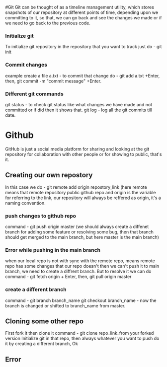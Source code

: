 #Git
Git can be thought of as a timeline management utility, which stores snapshots of our repository at different points of time, depending upon we committing to it, so that, we can go back and see the changes we made or if we need to go back to the previous code.

### Initialize git
To initialize git repository in the repository that you want to track just do  - git init

### Commit changes 
example create a file a.txt - to commit that change do - git add a.txt +Enter, then, git commit -m "commit message" +Enter.

### Different git commands
git status - to check git status like what changes we have made and not committed or if did then it shows that.
git log - log all the git commits till date.


# Github
 GitHub is just a social media platform for sharing and looking at the git repository for collaboration with other people or for showing to public, that's it.
 
## Creating our own repostory
In this case we do - git remote add origin repostory_link (here remote means that remote repository public github repo and origin is the variable for referring to the link, our repository will always be reffered as origin, it's a naming convention.

### push changes to github repo
command - git push origin master (we should always create a diffenet branch for adding some feature or resolving some bug, then that branch should get merged to the main branch, but here master is the main branch)


### Error while pushing in the main branch
when our local repo is not with sync with the remote repo, means remote repo has some changes that our repo doesn't then we can't push it to main branch, we need to create a diffrent branch.
But to resolve it we can do command - git fetch origin + Enter, then, git pull origin master

### create a different branch
command - git branch branch_name
git checkout branch_name - now the branch is changed or shifted to branch_name from master.

## Cloning some other repo
First fork it then clone it command - git clone repo_link_from your forked version
Initialize git in that repo, then always whatever you want to push do it by creating a different branch, Ok

## Error 
